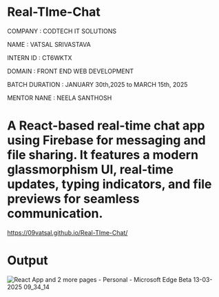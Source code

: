 # Real-TIme-Chat
COMPANY : CODTECH IT SOLUTIONS

NAME : VATSAL SRIVASTAVA

INTERN ID : CT6WKTX

DOMAIN : FRONT END WEB DEVELOPMENT

BATCH DURATION : JANUARY 30th,2025 to MARCH 15th, 2025

MENTOR NANE : NEELA SANTHOSH

# A React-based real-time chat app using Firebase for messaging and file sharing. It features a modern glassmorphism UI, real-time updates, typing indicators, and file previews for seamless communication.

https://09vatsal.github.io/Real-TIme-Chat/

# Output
![React App and 2 more pages - Personal - Microsoft​ Edge Beta 13-03-2025 09_34_14](https://github.com/user-attachments/assets/321cd276-6425-4343-ad76-bbcf75400b7b)

